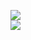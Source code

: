 [![](https://img.shields.io/badge/Made%20With-Github%20Spray-lightgrey.svg?style=for-the-badge&logo=github)](https://github.com/Annihil/github-spray#22956)  
[![](https://i.imgur.com/2DrTn0Z.gif)](https://github.com/Annihil/github-spray)